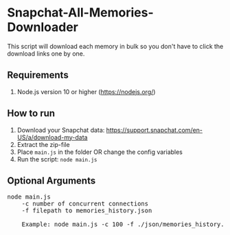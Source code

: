 # Snapchat-All-Memories-Downloader
This script will download each memory in bulk so you don't have to click the download links one by one.

## Requirements
1. Node.js version 10 or higher (https://nodejs.org/)  

## How to run
1. Download your Snapchat data: https://support.snapchat.com/en-US/a/download-my-data
2. Extract the zip-file
3. Place `main.js` in the folder OR change the config variables
4. Run the script: `node main.js`

## Optional Arguments
<pre>
node main.js 
    -c number of concurrent connections
    -f filepath to memories_history.json
    
    Example: node main.js -c 100 -f ./json/memories_history.json
<pre>
